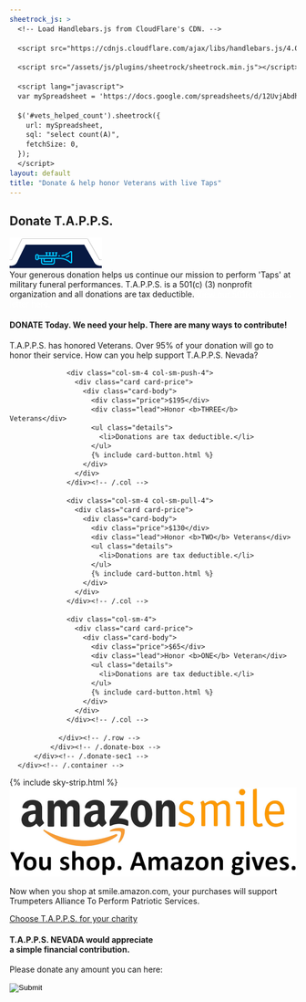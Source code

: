 ```yaml
---
sheetrock_js: >
  <!-- Load Handlebars.js from CloudFlare's CDN. -->
  
  <script src="https://cdnjs.cloudflare.com/ajax/libs/handlebars.js/4.0.5/handlebars.min.js"></script>
  
  <script src="/assets/js/plugins/sheetrock/sheetrock.min.js"></script>
  
  <script lang="javascript">
  var mySpreadsheet = 'https://docs.google.com/spreadsheets/d/12UvjAbdh1OST2unXHNJfRauHnyhwy-FzZVk1cJSnUY0/edit#gid=0';

  $('#vets_helped_count').sheetrock({
    url: mySpreadsheet,
    sql: "select count(A)",
    fetchSize: 0,
  });
  </script>
layout: default
title: "Donate & help honor Veterans with live Taps"
---
```


<div class="content-container donate">
  <div class="inner-page-banr">
  	<div class="container">
      	<h2>Donate <span>T.A.P.P.S.</span></h2>
      </div>
  </div>
  
  <div class="inner-sections">
  	<div class="container">
  		<div class="top-icon-box">
          	<div style="align: center"><img src="/assets/images/header-top.png" class="header-icon"></div>
          	<div class="top-bx-inner">
              	Your generous donation helps us continue our mission to perform 'Taps' at military funeral performances.
  T.A.P.P.S. is a 501(c) (3) nonprofit organization and all donations are tax deductible. <a href="/assets/501.pdf" target="_blank" style="color:white; text-decoration: underline;">View our 501(c)(3) status letter here.</a>
              </div>
          </div>
          <div class="clearall"></div>
          <div class="donate-sec1">
          	<h4 class="donate-p1"><span>DONATE Today.</span> We need your help. There are many ways to contribute!</h4>
              <p class="donate-p2">T.A.P.P.S. has honored <span id="vets_helped_count"></span> Veterans.  Over 95% of your donation will go to honor their service. How can you help support T.A.P.P.S. Nevada?</p>
              <div class="donate-box">
                <div class="row">


                  <div class="col-sm-4 col-sm-push-4">
                    <div class="card card-price">
                      <div class="card-body">
                        <div class="price">$195</div>
                        <div class="lead">Honor <b>THREE</b> Veterans</div>
                        <ul class="details">
                          <li>Donations are tax deductible.</li>
                        </ul>
                        {% include card-button.html %}
                      </div>
                    </div>
                  </div><!-- /.col -->

                  <div class="col-sm-4 col-sm-pull-4">
                    <div class="card card-price">
                      <div class="card-body">
                        <div class="price">$130</div>
                        <div class="lead">Honor <b>TWO</b> Veterans</div>
                        <ul class="details">
                          <li>Donations are tax deductible.</li>
                        </ul>
                        {% include card-button.html %}
                      </div>
                    </div>
                  </div><!-- /.col -->

                  <div class="col-sm-4">
                    <div class="card card-price">
                      <div class="card-body">
                        <div class="price">$65</div>
                        <div class="lead">Honor <b>ONE</b> Veteran</div>
                        <ul class="details">
                          <li>Donations are tax deductible.</li>
                        </ul>
                        {% include card-button.html %}
                      </div>
                    </div>
                  </div><!-- /.col -->

                </div><!-- /.row -->
              </div><!-- /.donate-box -->
          </div><!-- /.donate-sec1 -->
      </div><!-- /.container -->
  </div><!-- /.inner-sections -->

  <div class="clearall"></div>
  {% include sky-strip.html %}
  <div class="clearall"></div>
  
  <div class="donate-sec-2 amzon-sec">
  	<div class="container">
      <div class="row">
          <div class="col-sm-3">
            <img src="/assets/images/amazon.jpg" alt="amazon" class="img-responsive center-block amazon">
          </div>
          <div class="col-sm-9">
            <p class="amazon-p1">Now when you shop at <span>smile.amazon.com,</span> your purchases will support <br>
    <span>Trumpeters Alliance To Perform Patriotic Services.</span></p>
          </div>
        </div><!-- /.row -->
        <div class="row">
          <div class="col-sm-12">
            <a href="https://smile.amazon.com/" target="_blank"><p class="amazon-p2">Choose T.A.P.P.S. for your charity</p></a>
          </div>
        </div>
      </div><!-- /.container -->
  </div><!-- /.donate-sec-2 -->
  
  <div class="donate-sec-3">
  	<div class="container">
      	<h4 class="strip-heading">T.A.P.P.S. NEVADA would appreciate <br><span>a simple financial contribution.</span></h4>
          <p>Please donate any amount you can here:</p>
          <form class="don-btn" name="PrePage" method="post" action="https://Simplecheckout.authorize.net/payment/CatalogPayment.aspx"><input type="hidden" name="LinkId" value="e4819acd-b6eb-4f6d-97d6-ca9e2736b685"/><input type="image" src="/assets/images/sky-donate-btn.png"/></form>
      </div>
  </div>
</div>